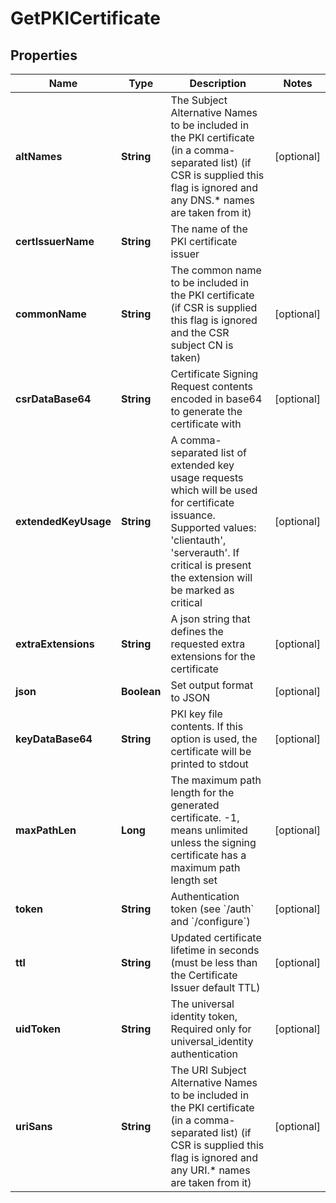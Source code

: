 

# GetPKICertificate


## Properties

| Name | Type | Description | Notes |
|------------ | ------------- | ------------- | -------------|
|**altNames** | **String** | The Subject Alternative Names to be included in the PKI certificate (in a comma-separated list) (if CSR is supplied this flag is ignored and any DNS.* names are taken from it) |  [optional] |
|**certIssuerName** | **String** | The name of the PKI certificate issuer |  |
|**commonName** | **String** | The common name to be included in the PKI certificate (if CSR is supplied this flag is ignored and the CSR subject CN is taken) |  [optional] |
|**csrDataBase64** | **String** | Certificate Signing Request contents encoded in base64 to generate the certificate with |  [optional] |
|**extendedKeyUsage** | **String** | A comma-separated list of extended key usage requests which will be used for certificate issuance. Supported values: &#39;clientauth&#39;, &#39;serverauth&#39;. If critical is present the extension will be marked as critical |  [optional] |
|**extraExtensions** | **String** | A json string that defines the requested extra extensions for the certificate |  [optional] |
|**json** | **Boolean** | Set output format to JSON |  [optional] |
|**keyDataBase64** | **String** | PKI key file contents. If this option is used, the certificate will be printed to stdout |  [optional] |
|**maxPathLen** | **Long** | The maximum path length for the generated certificate. -1, means unlimited unless the signing certificate has a maximum path length set |  [optional] |
|**token** | **String** | Authentication token (see &#x60;/auth&#x60; and &#x60;/configure&#x60;) |  [optional] |
|**ttl** | **String** | Updated certificate lifetime in seconds (must be less than the Certificate Issuer default TTL) |  [optional] |
|**uidToken** | **String** | The universal identity token, Required only for universal_identity authentication |  [optional] |
|**uriSans** | **String** | The URI Subject Alternative Names to be included in the PKI certificate (in a comma-separated list) (if CSR is supplied this flag is ignored and any URI.* names are taken from it) |  [optional] |



